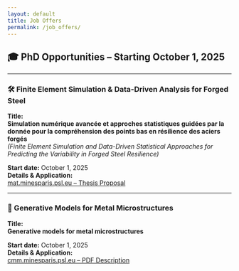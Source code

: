 ```yaml
---
layout: default
title: Job Offers
permalink: /job_offers/
---
```


## 🎓 PhD Opportunities – Starting October 1, 2025

---

### 🛠️ Finite Element Simulation & Data-Driven Analysis for Forged Steel

**Title:**  
**Simulation numérique avancée et approches statistiques guidées par la donnée pour la compréhension des points bas en résilience des aciers forgés**  
*(Finite Element Simulation and Data-Driven Statistical Approaches for Predicting the Variability in Forged Steel Resilience)*

**Start date:** October 1, 2025  
**Details & Application:**  
[mat.minesparis.psl.eu – Thesis Proposal](https://www.mat.minesparis.psl.eu/formation/doctorat/propositions-de-sujets-de-these/?id=64556)

---

### 🧬 Generative Models for Metal Microstructures

**Title:**  
**Generative models for metal microstructures**

**Start date:** October 1, 2025  
**Details & Application:**  
[cmm.minesparis.psl.eu – PDF Description](https://www.cmm.minesparis.psl.eu/wp-content/uploads/2025/04/Gene_poly.pdf)
